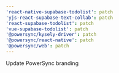 ```yaml
---
'react-native-supabase-todolist': patch
'yjs-react-supabase-text-collab': patch
'react-supabase-todolist': patch
'vue-supabase-todolist': patch
'@powersync/kysely-driver': patch
'@powersync/react-native': patch
'@powersync/web': patch
---
```


Update PowerSync branding
